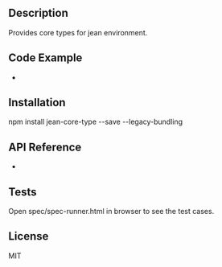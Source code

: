 ## Description

Provides core types for jean environment.

## Code Example

-

## Installation

npm install jean-core-type --save --legacy-bundling

## API Reference

-

## Tests

Open spec/spec-runner.html in browser to see the test cases.

## License

MIT